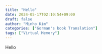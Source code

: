```yaml
---
title: "Hello"
date: 2024-05-17T02:10:54+09:00
draft: false
author: "Minho Kim"
categories: ["Gorman's book Translation"]
tags: ["Virtual Memory"]
---
```


Hello

